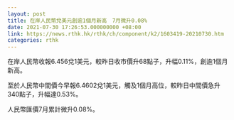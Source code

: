 ```yaml
---
layout: post
title: 在岸人民幣兌美元創逾1個月新高　7月微升0.08%
date: 2021-07-30 17:26:53.000000000 +08:00
link: https://news.rthk.hk/rthk/ch/component/k2/1603419-20210730.htm
categories: rthk
---
```


在岸人民幣收報6.456兌1美元，較昨日收市價升68點子，升幅0.11%，創逾1個月新高。

至於人民幣中間價今早報6.4602兌1美元，觸及1個月高位，較昨日中間價急升340點子，升幅達0.53%。

人民幣匯價7月累計微升0.08%。
